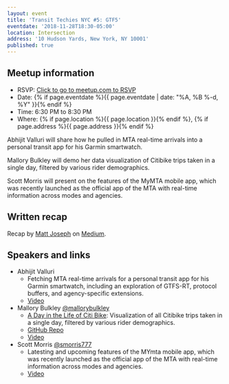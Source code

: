 ```yaml
---
layout: event
title: 'Transit Techies NYC #5: GTF5'
eventdate: '2018-11-28T18:30-05:00'
location: Intersection
address: '10 Hudson Yards, New York, NY 10001'
published: true
---
```


## Meetup information

- RSVP: [Click to go to meetup.com to RSVP](https://www.meetup.com/Transit-Techies-NYC/events/255842450/)
- Date: {% if page.eventdate %}{{ page.eventdate | date: "%A, %B %-d, %Y" }}{% endif %}
- Time: 6:30 PM to 8:30 PM
- Where: {% if page.location %}{{ page.location }}{% endif %}, {% if page.address %}{{ page.address }}{% endif %}

Abhijit Valluri will share how he pulled in MTA real-time arrivals into a personal transit app for his Garmin smartwatch.

Mallory Bulkley will demo her data visualization of Citibike trips taken in a single day, filtered by various rider demographics.

Scott Morris will present on the features of the MyMTA mobile app, which was recently launched as the official app of the MTA with real-time information across modes and agencies.

## Written recap

Recap by [Matt Joseph](https://twitter.com/mattjoseph0) on [Medium](https://medium.com/@mattjoseph/recap-transit-techies-5-gtf5-950673bdce51).

## Speakers and links

- Abhijit Valluri
  - Fetching MTA real-time arrivals for a personal transit app for his Garmin smartwatch, including an exploration of GTFS-RT, protocol buffers, and agency-specific extensions.
  - [Video](https://www.youtube.com/watch?v=7ugSNfB-xJ0)
- Mallory Bulkley [@mallorybulkley](https://twitter.com/mallorybulkley/)
  - [A Day in the Life of Citi Bike](https://mallorybulkley.com/citi-bike-visualization/): Visualization of all Citibike trips taken in a single day, filtered by various rider demographics.
  - [GitHub Repo](https://github.com/mallorybulkley/citi-bike-visualization)
  - [Video](https://www.youtube.com/watch?v=pp2cy0DaEsA)
- Scott Morris [@smorris777](https://twitter.com/smorris777)
  - Latesting and upcoming features of the MYmta mobile app, which was recently launched as the official app of the MTA with real-time information across modes and agencies.
  - [Video](https://www.youtube.com/watch?v=W8dS1de7xEM)
